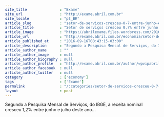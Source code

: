 ```yaml
---
site_title               : "Exame"
site_url                 : "http://exame.abril.com.br"
site_locale              : "pt_BR"
article_slug             : "setor-de-servicos-cresceu-0-7-entre-junho-e-julho"
article_title            : "Setor de serviços cresceu 0,7% entre junho e julho"
article_image            : "https://abrilexame.files.wordpress.com/2016/09/size_960_16_9_setor-servicos1.jpg?quality=70&strip=all&w=960"
article_url              : "http://exame.abril.com.br/economia/setor-de-servicos-cresceu-0-7-entre-junho-e-julho/"
article_published_at     : "2016-09-16T08:43:15-03:00"
article_description      : "Segundo a Pesquisa Mensal de Serviços, do IBGE, a receita nominal cresceu 1,2% entre junho e julho deste ano..."
article_author_name      : ""
article_author_image     : null
article_author_biography : null
article_author_profile   : "http://exame.abril.com.br/author/wpvipabril/"
article_author_facebook  : null
article_author_twitter   : null
category                 : ['economy']
tags                     : ['Exame']
permalink                : "/:categories/setor-de-servicos-cresceu-0-7-entre-junho-e-julho/"
layout                   : post
---
```


Segundo a Pesquisa Mensal de Serviços, do IBGE, a receita nominal cresceu 1,2% entre junho e julho deste ano...
